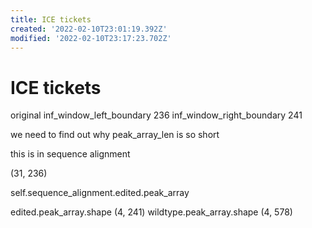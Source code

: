 ```yaml
---
title: ICE tickets
created: '2022-02-10T23:01:19.392Z'
modified: '2022-02-10T23:17:23.702Z'
---
```


# ICE tickets


original
inf_window_left_boundary
236
inf_window_right_boundary
241



we need to find out why peak_array_len is so short

this is in sequence alignment


(31, 236)

self.sequence_alignment.edited.peak_array


edited.peak_array.shape
(4, 241)
wildtype.peak_array.shape
(4, 578)





